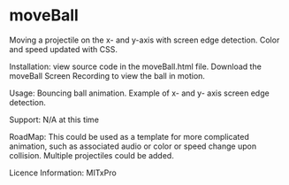 # moveBall
Moving a projectile on the x- and y-axis with screen edge detection. Color and speed updated with CSS. 

Installation: view source code in the moveBall.html file. Download the moveBall Screen Recording to view the ball in motion. 

Usage: Bouncing ball animation. Example of x- and y- axis screen edge detection. 

Support: N/A at this time

RoadMap: This could be used as a template for more complicated animation, such as associated audio or color or speed change upon collision. Multiple projectiles could be added. 

Licence Information: MITxPro 
